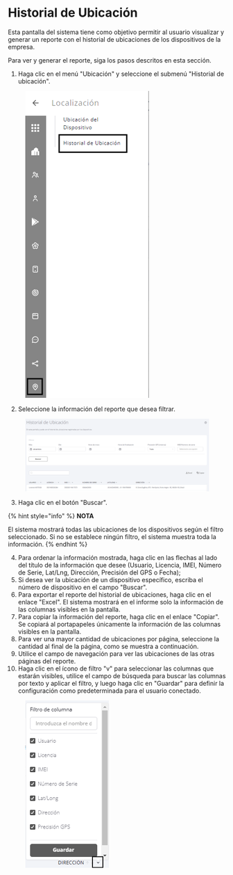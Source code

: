 # Historial de Ubicación

Esta pantalla del sistema tiene como objetivo permitir al usuario visualizar y generar un reporte con el historial de ubicaciones de los dispositivos de la empresa.

Para ver y generar el reporte, siga los pasos descritos en esta sección.

1. Haga clic en el menú "Ubicación" y seleccione el submenú "Historial de ubicación".

<figure><img src="../../.gitbook/assets/image (50).png" alt=""><figcaption></figcaption></figure>

2. Seleccione la información del reporte que desea filtrar.

<figure><img src="../../.gitbook/assets/Captura de tela 2024-12-06 143958.png" alt=""><figcaption></figcaption></figure>

3. Haga clic en el botón "Buscar".

{% hint style="info" %}
**NOTA**

El sistema mostrará todas las ubicaciones de los dispositivos según el filtro seleccionado. Si no se establece ningún filtro, el sistema muestra toda la información.
{% endhint %}

4. Para ordenar la información mostrada, haga clic en las flechas al lado del título de la información que desee (Usuario, Licencia, IMEI, Número de Serie, Lat/Lng, Dirección, Precisión del GPS o Fecha);
5. Si desea ver la ubicación de un dispositivo específico, escriba el número de dispositivo en el campo "Buscar".
6. Para exportar el reporte del historial de ubicaciones, haga clic en el enlace "Excel". El sistema mostrará en el informe solo la información de las columnas visibles en la pantalla.
7. Para copiar la información del reporte, haga clic en el enlace "Copiar". Se copiará al portapapeles únicamente la información de las columnas visibles en la pantalla.
8. Para ver una mayor cantidad de ubicaciones por página, seleccione la cantidad al final de la página, como se muestra a continuación.
9. Utilice el campo de navegación para ver las ubicaciones de las otras páginas del reporte.
10. Haga clic en el ícono de filtro "v" para seleccionar las columnas que estarán visibles, utilice el campo de búsqueda para buscar las columnas por texto y aplicar el filtro, y luego haga clic en "Guardar" para definir la configuración como predeterminada para el usuario conectado.

<figure><img src="../../.gitbook/assets/image (285).png" alt=""><figcaption></figcaption></figure>
